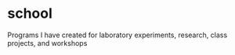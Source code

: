 # school
Programs I have created for laboratory experiments, research, class projects, and workshops

